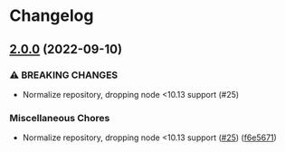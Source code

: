 # Changelog

## [2.0.0](https://www.github.com/sttk/ordered-read-streams/compare/v1.0.1...v2.0.0) (2022-09-10)


### ⚠ BREAKING CHANGES

* Normalize repository, dropping node <10.13 support (#25)

### Miscellaneous Chores

* Normalize repository, dropping node <10.13 support ([#25](https://www.github.com/sttk/ordered-read-streams/issues/25)) ([f6e5671](https://www.github.com/sttk/ordered-read-streams/commit/f6e5671d67ddb67c8efce46805419e83ea07cde5))
